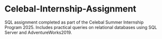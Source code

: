 # Celebal-Internship-Assignment
SQL assignment completed as part of the Celebal Summer Internship Program 2025. Includes practical queries on relational databases using SQL Server and AdventureWorks2019.
